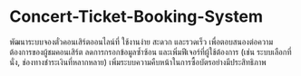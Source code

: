 # Concert-Ticket-Booking-System
พัฒนาระบบจองตั๋วคอนเสิร์ตออนไลน์ที่ ใช้งานง่าย สะดวก และรวดเร็ว เพื่อตอบสนองต่อความต้องการของผู้ชมคอนเสิร์ต 
ลดการกรอกข้อมูลซ้ำซ้อน และเพิ่มฟีเจอร์ที่ผู้ใช้ต้องการ (เช่น ระบบเลือกที่นั่ง, ช่องทางชำระเงินที่หลากหลาย) 
เพิ่มระบบความคืบหน้าในการซื้อบัตรอย่างมีประสิทธิภาพ 
